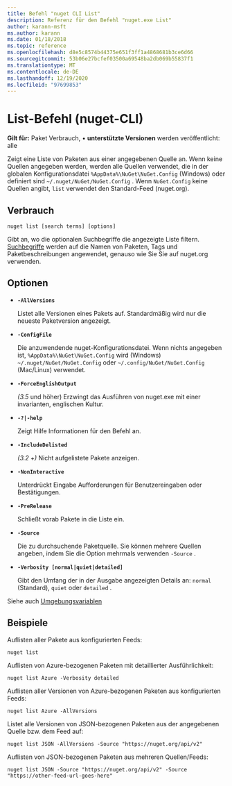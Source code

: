 ```yaml
---
title: Befehl "nuget CLI List"
description: Referenz für den Befehl "nuget.exe List"
author: karann-msft
ms.author: karann
ms.date: 01/18/2018
ms.topic: reference
ms.openlocfilehash: d8e5c8574b44375e651f3ff1a4868681b3ce6d66
ms.sourcegitcommit: 53b06e27bcfef03500a69548ba2db069b55837f1
ms.translationtype: MT
ms.contentlocale: de-DE
ms.lasthandoff: 12/19/2020
ms.locfileid: "97699853"
---
```

# <a name="list-command-nuget-cli"></a>List-Befehl (nuget-CLI)

**Gilt für:** Paket Verbrauch, &bullet; **unterstützte Versionen** werden veröffentlicht: alle

Zeigt eine Liste von Paketen aus einer angegebenen Quelle an. Wenn keine Quellen angegeben werden, werden alle Quellen verwendet, die in der globalen Konfigurationsdatei `%AppData%\NuGet\NuGet.Config` (Windows) oder definiert sind `~/.nuget/NuGet/NuGet.Config` . Wenn `NuGet.Config` keine Quellen angibt, `list` verwendet den Standard-Feed (nuget.org).

## <a name="usage"></a>Verbrauch

```cli
nuget list [search terms] [options]
```

Gibt an, wo die optionalen Suchbegriffe die angezeigte Liste filtern. [Suchbegriffe](../../consume-packages/finding-and-choosing-packages.md#search-syntax) werden auf die Namen von Paketen, Tags und Paketbeschreibungen angewendet, genauso wie Sie Sie auf nuget.org verwenden. 

## <a name="options"></a>Optionen

- **`-AllVersions`**

  Listet alle Versionen eines Pakets auf. Standardmäßig wird nur die neueste Paketversion angezeigt.

- **`-ConfigFile`**

  Die anzuwendende nuget-Konfigurationsdatei. Wenn nichts angegeben ist, `%AppData%\NuGet\NuGet.Config` wird (Windows) `~/.nuget/NuGet/NuGet.Config` oder `~/.config/NuGet/NuGet.Config` (Mac/Linux) verwendet.

- **`-ForceEnglishOutput`**

  *(3.5* und höher) Erzwingt das Ausführen von nuget.exe mit einer invarianten, englischen Kultur.

- **`-?|-help`**

  Zeigt Hilfe Informationen für den Befehl an.

- **`-IncludeDelisted`**

  *(3.2 +)* Nicht aufgelistete Pakete anzeigen.

- **`-NonInteractive`**

  Unterdrückt Eingabe Aufforderungen für Benutzereingaben oder Bestätigungen.

- **`-PreRelease`**

  Schließt vorab Pakete in die Liste ein.

- **`-Source`**

  Die zu durchsuchende Paketquelle. Sie können mehrere Quellen angeben, indem Sie die Option mehrmals verwenden `-Source` .

- **`-Verbosity [normal|quiet|detailed]`**

  Gibt den Umfang der in der Ausgabe angezeigten Details an: `normal` (Standard), `quiet` oder `detailed` .

Siehe auch [Umgebungsvariablen](cli-ref-environment-variables.md)

## <a name="examples"></a>Beispiele

Auflisten aller Pakete aus konfigurierten Feeds:
```
nuget list
```
Auflisten von Azure-bezogenen Paketen mit detaillierter Ausführlichkeit:
```
nuget list Azure -Verbosity detailed
```
Auflisten aller Versionen von Azure-bezogenen Paketen aus konfigurierten Feeds:
```
nuget list Azure -AllVersions
```
Listet alle Versionen von JSON-bezogenen Paketen aus der angegebenen Quelle bzw. dem Feed auf:
```
nuget list JSON -AllVersions -Source "https://nuget.org/api/v2"
```
Auflisten von JSON-bezogenen Paketen aus mehreren Quellen/Feeds:
```
nuget list JSON -Source "https://nuget.org/api/v2" -Source "https://other-feed-url-goes-here"
```
